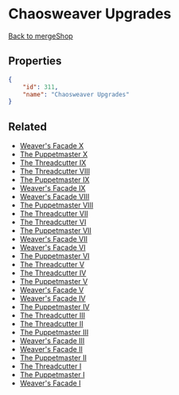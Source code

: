 # Chaosweaver Upgrades

<no description available>

[Back to mergeShop](../merge-shops.md)

## Properties

```json
{
    "id": 311,
    "name": "Chaosweaver Upgrades"
}
```

## Related

- [Weaver's Facade X](../items/19061-weaver-s-facade-x.md)
- [The Puppetmaster X](../items/19071-the-puppetmaster-x.md)
- [The Threadcutter IX](../items/19081-the-threadcutter-ix.md)
- [The Threadcutter VIII](../items/19080-the-threadcutter-viii.md)
- [The Puppetmaster IX](../items/19070-the-puppetmaster-ix.md)
- [Weaver's Facade IX](../items/19060-weaver-s-facade-ix.md)
- [Weaver's Facade VIII](../items/19059-weaver-s-facade-viii.md)
- [The Puppetmaster VIII](../items/19069-the-puppetmaster-viii.md)
- [The Threadcutter VII](../items/19079-the-threadcutter-vii.md)
- [The Threadcutter VI](../items/19078-the-threadcutter-vi.md)
- [The Puppetmaster VII](../items/19068-the-puppetmaster-vii.md)
- [Weaver's Facade VII](../items/19058-weaver-s-facade-vii.md)
- [Weaver's Facade VI](../items/19057-weaver-s-facade-vi.md)
- [The Puppetmaster VI](../items/19067-the-puppetmaster-vi.md)
- [The Threadcutter V](../items/19077-the-threadcutter-v.md)
- [The Threadcutter IV](../items/19076-the-threadcutter-iv.md)
- [The Puppetmaster V](../items/19066-the-puppetmaster-v.md)
- [Weaver's Facade V](../items/19056-weaver-s-facade-v.md)
- [Weaver's Facade IV](../items/19055-weaver-s-facade-iv.md)
- [The Puppetmaster IV](../items/19065-the-puppetmaster-iv.md)
- [The Threadcutter III](../items/19075-the-threadcutter-iii.md)
- [The Threadcutter II](../items/19074-the-threadcutter-ii.md)
- [The Puppetmaster III](../items/19064-the-puppetmaster-iii.md)
- [Weaver's Facade III](../items/19054-weaver-s-facade-iii.md)
- [Weaver's Facade II](../items/19053-weaver-s-facade-ii.md)
- [The Puppetmaster II](../items/19063-the-puppetmaster-ii.md)
- [The Threadcutter I](../items/19073-the-threadcutter-i.md)
- [The Puppetmaster I](../items/19062-the-puppetmaster-i.md)
- [Weaver's Facade I](../items/19052-weaver-s-facade-i.md)

